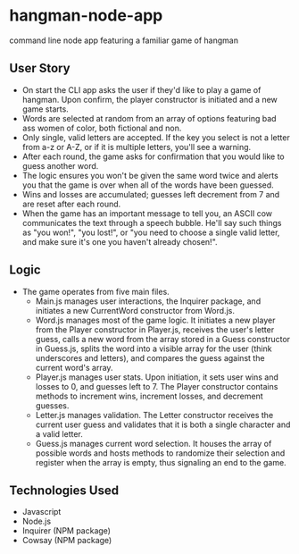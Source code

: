 # hangman-node-app
command line node app featuring a familiar game of hangman

## User Story
  * On start the CLI app asks the user if they'd like to play a game of hangman. Upon confirm, the player constructor is initiated and a new game starts. 
  * Words are selected at random from an array of options featuring bad ass women of color, both fictional and non.
  * Only single, valid letters are accepted. If the key you select is not a letter from a-z or A-Z, or if it is multiple letters, you'll see a warning. 
  * After each round, the game asks for confirmation that you would like to guess another word.
  * The logic ensures you won't be given the same word twice and alerts you that the game is over when all of the words have been guessed.
  * Wins and losses are accumulated; guesses left decrement from 7 and are reset after each round.
  * When the game has an important message to tell you, an ASCII cow communicates the text through a speech bubble. He'll say such things as "you won!", "you lost!", or "you need to choose a single valid letter, and make sure it's one you haven't already chosen!". 
  
## Logic
  * The game operates from five main files.
    * Main.js manages user interactions, the Inquirer package, and initiates a new CurrentWord constructor from Word.js.
    * Word.js manages most of the game logic. It initiates a new player from the Player constructor in Player.js, receives the user's letter guess, calls a new word from the array stored in a Guess constructor in Guess.js, splits the word into a visible array for the user (think underscores and letters), and compares the guess against the current word's array.
    * Player.js manages user stats. Upon initiation, it sets user wins and losses to 0, and guesses left to 7. The Player constructor contains methods to increment wins, increment losses, and decrement guesses. 
    * Letter.js manages validation. The Letter constructor receives the current user guess and validates that it is both a single character and a valid letter.
    * Guess.js manages current word selection. It houses the array of possible words and hosts methods to randomize their selection and register when the array is empty, thus signaling an end to the game.
  
## Technologies Used
  * Javascript
  * Node.js
  * Inquirer (NPM package)
  * Cowsay (NPM package) 
